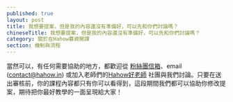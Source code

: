 ```yaml
---
published: true
layout: post
title: 我想要提案，但是我的內容還沒有準備好，可以先和你們討論嗎？
chineseTitle: 我想要提案，但是我的內容還沒有準備好，可以先和你們討論嗎？
category: 關於在Hahow募資開課
section: 機制與流程
---
```


 

當然可以，有任何需要協助的地方，都歡迎從 [粉絲團信箱](https://www.facebook.com/hahow.in)、email (contact@hahow.in) 或加入老師們的[Hahow好老師](https://www.facebook.com/groups/1604851536414660/?fref=ts) 社團與我們討論。只要在送出審核前，你的課程內容都只有你可以看得到，這段期間我們都可以協助你修改提案，期待把你最好教學的一面呈現給大家！
